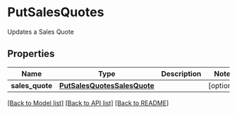 # PutSalesQuotes

Updates a Sales Quote
## Properties
Name | Type | Description | Notes
------------ | ------------- | ------------- | -------------
**sales_quote** | [**PutSalesQuotesSalesQuote**](PutSalesQuotesSalesQuote.md) |  | [optional] 

[[Back to Model list]](../README.md#documentation-for-models) [[Back to API list]](../README.md#documentation-for-api-endpoints) [[Back to README]](../README.md)


